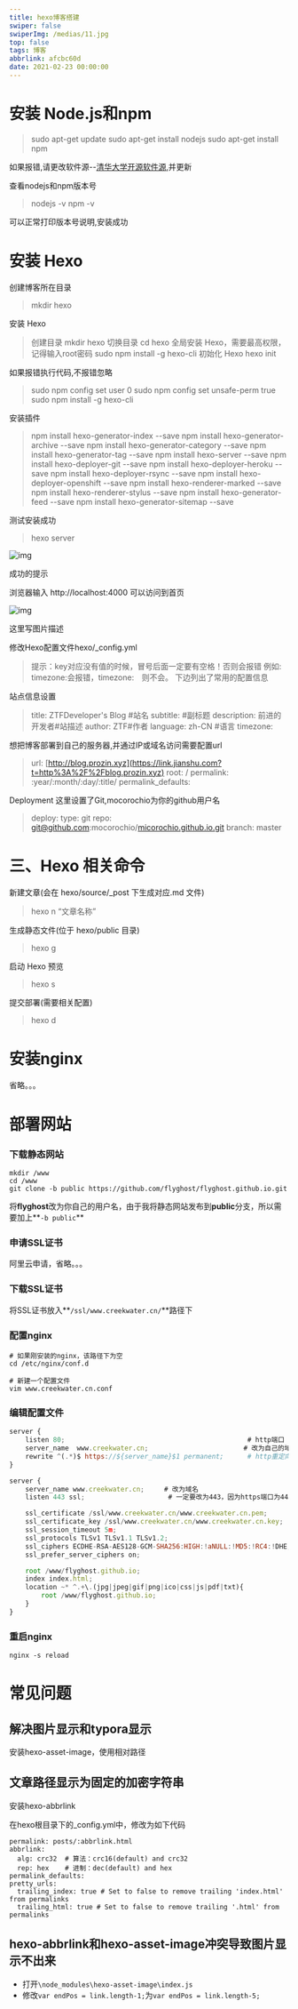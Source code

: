 ```yaml
---
title: hexo博客搭建
swiper: false
swiperImg: /medias/11.jpg
top: false
tags: 博客
abbrlink: afcbc60d
date: 2021-02-23 00:00:00
---
```


# 安装 Node.js和npm

> sudo apt-get update
> sudo apt-get install nodejs
> sudo apt-get install npm

如果报错,请更改软件源--[清华大学开源软件源](https://link.jianshu.com?t=https%3A%2F%2Fmirrors.tuna.tsinghua.edu.cn%2Fhelp%2Fubuntu%2F),并更新

查看nodejs和npm版本号

> nodejs -v
> npm -v

可以正常打印版本号说明,安装成功

# 安装 Hexo

创建博客所在目录

> mkdir hexo

安装 Hexo

> 创建目录
> mkdir hexo
> 切换目录
> cd hexo
> 全局安装 Hexo，需要最高权限，记得输入root密码
> sudo npm install -g hexo-cli
> 初始化 Hexo
> hexo init

如果报错执行代码,不报错忽略

> sudo npm config set user 0
> sudo npm config set unsafe-perm true
> sudo npm install -g hexo-cli

安装插件

> npm install hexo-generator-index --save
> npm install hexo-generator-archive --save
> npm install hexo-generator-category --save
> npm install hexo-generator-tag --save
> npm install hexo-server --save
> npm install hexo-deployer-git --save
> npm install hexo-deployer-heroku --save
> npm install hexo-deployer-rsync --save
> npm install hexo-deployer-openshift --save
> npm install hexo-renderer-marked --save
> npm install hexo-renderer-stylus --save
> npm install hexo-generator-feed --save
> npm install hexo-generator-sitemap --save

测试安装成功

> hexo server

![img](https:////upload-images.jianshu.io/upload_images/2598556-5265065995c5159c?imageMogr2/auto-orient/strip|imageView2/2/w/406/format/webp)

成功的提示

浏览器输入 http://localhost:4000 可以访问到首页



![img](https:////upload-images.jianshu.io/upload_images/2598556-4f669806bd1340e6?imageMogr2/auto-orient/strip|imageView2/2/w/1200/format/webp)

这里写图片描述

修改Hexo配置文件hexo/_config.yml

> 提示：key对应没有值的时候，冒号后面一定要有空格！否则会报错
> 例如: timezone:会报错，timezone: 则不会。
> 下边列出了常用的配置信息

站点信息设置

> title: ZTFDeveloper's Blog #站名
> subtitle:  #副标题
> description: 前进的开发者#站描述
> author:  ZTF#作者
> language: zh-CN #语言
> timezone:

想把博客部署到自己的服务器,并通过IP或域名访问需要配置url

> url: [http://blog.prozin.xyz](https://link.jianshu.com?t=http%3A%2F%2Fblog.prozin.xyz)
> root: /
> permalink: :year/:month/:day/:title/
> permalink_defaults:

Deployment 这里设置了Git,mocorochio为你的github用户名

> deploy:
> type: git
> repo: [git@github.com](https://link.jianshu.com?t=mailto%3Agit%40github.com):mocorochio/[micorochio.github.io.git](https://link.jianshu.com?t=http%3A%2F%2Fmicorochio.github.io.git)
> branch: master

# 三、Hexo 相关命令

新建文章(会在 hexo/source/_post 下生成对应.md 文件)

> hexo n “文章名称”

生成静态文件(位于 hexo/public 目录)

> hexo g

启动 Hexo 预览

> hexo s

提交部署(需要相关配置)

> hexo d



# 安装nginx

省略。。。

# 部署网站

### 下载静态网站

```shell
mkdir /www
cd /www
git clone -b public https://github.com/flyghost/flyghost.github.io.git
```

将**flyghost**改为你自己的用户名，由于我将静态网站发布到**public**分支，所以需要加上**```-b public```**

### 申请SSL证书

阿里云申请，省略。。。

### 下载SSL证书

将SSL证书放入**```/ssl/www.creekwater.cn/```**路径下

### 配置nginx

```shell
# 如果刚安装的nginx，该路径下为空
cd /etc/nginx/conf.d

# 新建一个配置文件
vim www.creekwater.cn.conf
```

### 编辑配置文件

```javascript
server {
    listen 80;                                              # http端口
    server_name  www.creekwater.cn;                        # 改为自己的域名
    rewrite ^(.*)$ https://${server_name}$1 permanent;      # http重定向到https，可以实现所有访问都转到https
}

server {
    server_name www.creekwater.cn;     # 改为域名
    listen 443 ssl;                     # 一定要改为443，因为https端口为443，同时开启SSL

    ssl_certificate /ssl/www.creekwater.cn/www.creekwater.cn.pem;         # 改为自己申请得到的 crt 文件的名称
    ssl_certificate_key /ssl/www.creekwater.cn/www.creekwater.cn.key;     # 改为自己申请得到的 key 文件的名称
    ssl_session_timeout 5m;
    ssl_protocols TLSv1 TLSv1.1 TLSv1.2;
    ssl_ciphers ECDHE-RSA-AES128-GCM-SHA256:HIGH:!aNULL:!MD5:!RC4:!DHE;
    ssl_prefer_server_ciphers on;

    root /www/flyghost.github.io;                                           # 静态网站路径，注意权限
    index index.html;                                                       # 主页名字
    location ~* ^.+\.(jpg|jpeg|gif|png|ico|css|js|pdf|txt){
        root /www/flyghost.github.io;                                       # 静态网站路径
    }
}
```

### 重启nginx

```shell
nginx -s reload
```

# 常见问题

## 解决图片显示和typora显示

安装hexo-asset-image，使用相对路径

## 文章路径显示为固定的加密字符串

安装hexo-abbrlink

在hexo根目录下的_config.yml中，修改为如下代码

```
permalink: posts/:abbrlink.html
abbrlink:
  alg: crc32  # 算法：crc16(default) and crc32
  rep: hex    # 进制：dec(default) and hex
permalink_defaults:
pretty_urls:
  trailing_index: true # Set to false to remove trailing 'index.html' from permalinks
  trailing_html: true # Set to false to remove trailing '.html' from permalinks
```



## hexo-abbrlink和hexo-asset-image冲突导致图片显示不出来

- 打开```\node_modules\hexo-asset-image\index.js```
- 修改```var endPos = link.length-1;```为```var endPos = link.length-5;```


